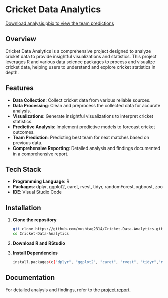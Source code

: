 # Cricket Data Analytics

[Download analysis.pbix to view the team predictions](https://github.com/mushtaq2314/Cricket-Data-Analytics/blob/main/analysis.pbix) <!-- Add a logo if you have one -->

## Overview

Cricket Data Analytics is a comprehensive project designed to analyze cricket data to provide insightful visualizations and statistics. This project leverages R and various data science packages to process and visualize cricket data, helping users to understand and explore cricket statistics in depth.

## Features

- **Data Collection**: Collect cricket data from various reliable sources.
- **Data Processing**: Clean and preprocess the collected data for accurate analysis.
- **Visualizations**: Generate insightful visualizations to interpret cricket statistics.
- **Predictive Analysis**: Implement predictive models to forecast cricket outcomes.
- **Team Prediction**: Predicting best team for next matches based on previous data.
- **Comprehensive Reporting**: Detailed analysis and findings documented in a comprehensive report.

## Tech Stack

- **Programming Language**: R
- **Packages**: dplyr, ggplot2, caret, rvest, tidyr, randomForest, xgboost, zoo
- **IDE**: Visual Studio Code

## Installation

1. **Clone the repository**
   ```sh
   git clone https://github.com/mushtaq2314/Cricket-Data-Analytics.git
   cd Cricket-Data-Analytics
   ```
   
2. **Download R and RStudio**
   
3. **Install Dependencies**
   ```sh
   install.packages(c("dplyr", "ggplot2", "caret", "rvest", "tidyr","randomForest","xgboost","zoo"))
   ```
## Documentation 
   For detailed analysis and findings, refer to the [project report](https://github.com/mushtaq2314/Cricket-Data-Analytics/blob/main/Documentation/Cricket_Data_Analytics.pdf "Cricket Data Analytics Report").

